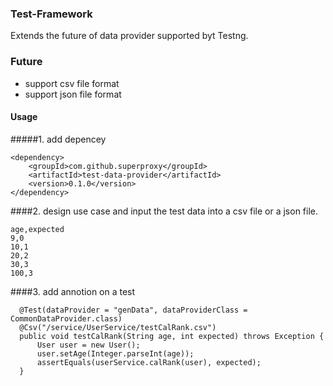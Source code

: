 ### Test-Framework
  Extends the future of data provider supported byt Testng.    
### Future
* support csv file format   
* support json file format   

#### Usage
#####1. add depencey   
```
<dependency>     
    <groupId>com.github.superproxy</groupId>    
    <artifactId>test-data-provider</artifactId>    
    <version>0.1.0</version>    
</dependency>    
```

####2. design use case and input the test data into a csv file or a json file. <br/>
```
age,expected
9,0 
10,1 
20,2  
30,3
100,3
```

####3. add annotion on a test  
  ```
    @Test(dataProvider = "genData", dataProviderClass = CommonDataProvider.class) 
    @Csv("/service/UserService/testCalRank.csv")  
    public void testCalRank(String age, int expected) throws Exception { 
        User user = new User();  
        user.setAge(Integer.parseInt(age));  
        assertEquals(userService.calRank(user), expected);  
    }  
```
